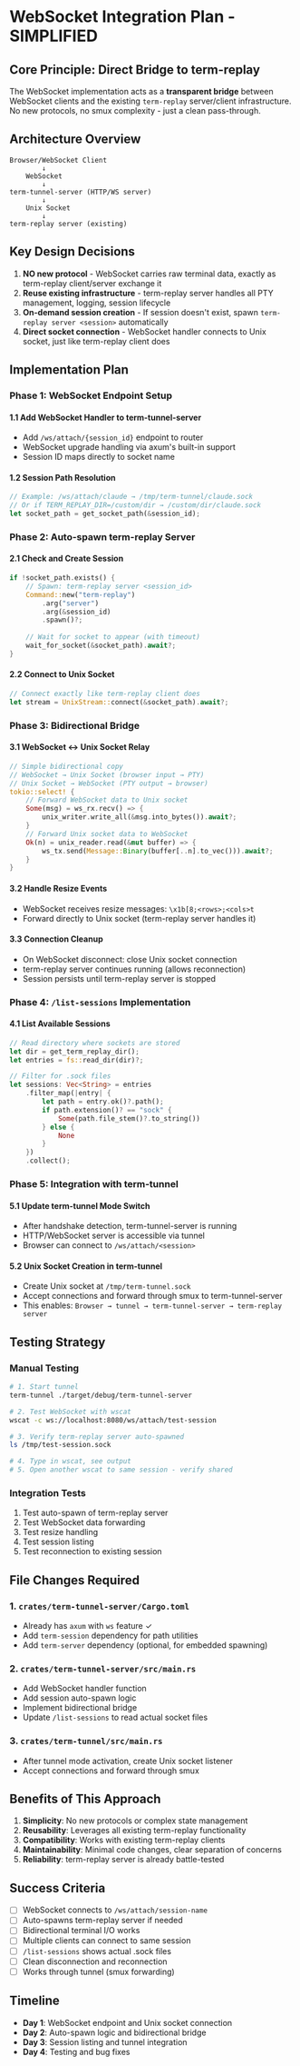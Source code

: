 # WebSocket Integration Plan - SIMPLIFIED

## Core Principle: Direct Bridge to term-replay

The WebSocket implementation acts as a **transparent bridge** between WebSocket clients and the existing `term-replay` server/client infrastructure. No new protocols, no smux complexity - just a clean pass-through.

## Architecture Overview

```
Browser/WebSocket Client
        ↓
    WebSocket
        ↓
term-tunnel-server (HTTP/WS server)
        ↓
    Unix Socket
        ↓
term-replay server (existing)
```

## Key Design Decisions

1. **NO new protocol** - WebSocket carries raw terminal data, exactly as term-replay client/server exchange it
2. **Reuse existing infrastructure** - term-replay server handles all PTY management, logging, session lifecycle
3. **On-demand session creation** - If session doesn't exist, spawn `term-replay server <session>` automatically
4. **Direct socket connection** - WebSocket handler connects to Unix socket, just like term-replay client does

## Implementation Plan

### Phase 1: WebSocket Endpoint Setup

#### 1.1 Add WebSocket Handler to term-tunnel-server
- Add `/ws/attach/{session_id}` endpoint to router
- WebSocket upgrade handling via axum's built-in support
- Session ID maps directly to socket name

#### 1.2 Session Path Resolution
```rust
// Example: /ws/attach/claude → /tmp/term-tunnel/claude.sock
// Or if TERM_REPLAY_DIR=/custom/dir → /custom/dir/claude.sock
let socket_path = get_socket_path(&session_id);
```

### Phase 2: Auto-spawn term-replay Server

#### 2.1 Check and Create Session
```rust
if !socket_path.exists() {
    // Spawn: term-replay server <session_id>
    Command::new("term-replay")
        .arg("server")
        .arg(&session_id)
        .spawn()?;
    
    // Wait for socket to appear (with timeout)
    wait_for_socket(&socket_path).await?;
}
```

#### 2.2 Connect to Unix Socket
```rust
// Connect exactly like term-replay client does
let stream = UnixStream::connect(&socket_path).await?;
```

### Phase 3: Bidirectional Bridge

#### 3.1 WebSocket ↔ Unix Socket Relay
```rust
// Simple bidirectional copy
// WebSocket → Unix Socket (browser input → PTY)
// Unix Socket → WebSocket (PTY output → browser)
tokio::select! {
    // Forward WebSocket data to Unix socket
    Some(msg) = ws_rx.recv() => {
        unix_writer.write_all(&msg.into_bytes()).await?;
    }
    // Forward Unix socket data to WebSocket
    Ok(n) = unix_reader.read(&mut buffer) => {
        ws_tx.send(Message::Binary(buffer[..n].to_vec())).await?;
    }
}
```

#### 3.2 Handle Resize Events
- WebSocket receives resize messages: `\x1b[8;<rows>;<cols>t`
- Forward directly to Unix socket (term-replay server handles it)

#### 3.3 Connection Cleanup
- On WebSocket disconnect: close Unix socket connection
- term-replay server continues running (allows reconnection)
- Session persists until term-replay server is stopped

### Phase 4: `/list-sessions` Implementation

#### 4.1 List Available Sessions
```rust
// Read directory where sockets are stored
let dir = get_term_replay_dir();
let entries = fs::read_dir(dir)?;

// Filter for .sock files
let sessions: Vec<String> = entries
    .filter_map(|entry| {
        let path = entry.ok()?.path();
        if path.extension()? == "sock" {
            Some(path.file_stem()?.to_string())
        } else {
            None
        }
    })
    .collect();
```

### Phase 5: Integration with term-tunnel

#### 5.1 Update term-tunnel Mode Switch
- After handshake detection, term-tunnel-server is running
- HTTP/WebSocket server is accessible via tunnel
- Browser can connect to `/ws/attach/<session>`

#### 5.2 Unix Socket Creation in term-tunnel
- Create Unix socket at `/tmp/term-tunnel.sock` 
- Accept connections and forward through smux to term-tunnel-server
- This enables: `Browser → tunnel → term-tunnel-server → term-replay server`

## Testing Strategy

### Manual Testing
```bash
# 1. Start tunnel
term-tunnel ./target/debug/term-tunnel-server

# 2. Test WebSocket with wscat
wscat -c ws://localhost:8080/ws/attach/test-session

# 3. Verify term-replay server auto-spawned
ls /tmp/test-session.sock

# 4. Type in wscat, see output
# 5. Open another wscat to same session - verify shared
```

### Integration Tests
1. Test auto-spawn of term-replay server
2. Test WebSocket data forwarding
3. Test resize handling
4. Test session listing
5. Test reconnection to existing session

## File Changes Required

### 1. `crates/term-tunnel-server/Cargo.toml`
- Already has `axum` with `ws` feature ✓
- Add `term-session` dependency for path utilities
- Add `term-server` dependency (optional, for embedded spawning)

### 2. `crates/term-tunnel-server/src/main.rs`
- Add WebSocket handler function
- Add session auto-spawn logic
- Implement bidirectional bridge
- Update `/list-sessions` to read actual socket files

### 3. `crates/term-tunnel/src/main.rs`
- After tunnel mode activation, create Unix socket listener
- Accept connections and forward through smux

## Benefits of This Approach

1. **Simplicity**: No new protocols or complex state management
2. **Reusability**: Leverages all existing term-replay functionality
3. **Compatibility**: Works with existing term-replay clients
4. **Maintainability**: Minimal code changes, clear separation of concerns
5. **Reliability**: term-replay server is already battle-tested

## Success Criteria

- [ ] WebSocket connects to `/ws/attach/session-name`
- [ ] Auto-spawns term-replay server if needed
- [ ] Bidirectional terminal I/O works
- [ ] Multiple clients can connect to same session
- [ ] `/list-sessions` shows actual .sock files
- [ ] Clean disconnection and reconnection
- [ ] Works through tunnel (smux forwarding)

## Timeline

- **Day 1**: WebSocket endpoint and Unix socket connection
- **Day 2**: Auto-spawn logic and bidirectional bridge
- **Day 3**: Session listing and tunnel integration
- **Day 4**: Testing and bug fixes